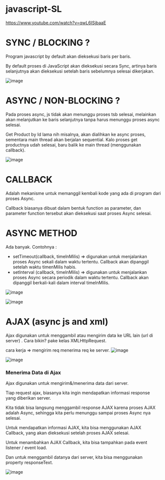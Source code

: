 # javascript-SL

https://www.youtube.com/watch?v=qwL6ISjbaaE

# SYNC / BLOCKING ? 
Program javascript by default akan dieksekusi baris per baris. 

By default proses di JavaScript akan dieksekusi secara Sync, artinya baris selanjutnya akan dieksekusi setelah baris sebelumnya selesai dikerjakan. 

![image](https://github.com/affodilajF/javascript-SL/assets/130672181/017d8e31-4a2d-4db8-83fd-a38e246add6e)


# ASYNC / NON-BLOCKING ? 
Pada proses async, js tidak akan menunggu proses tsb selesai, melainkan akan melanjutkan ke baris selanjutnya tanpa harus menunggu proses async selesai. 

Get Product by Id lama nih misalnya, akan dialihkan ke async proses, sementara main thread akan berjalan sequential. Kalo proses get productnya udah selesai, baru balik ke main thread (menggunakan callback). 

![image](https://github.com/affodilajF/javascript-SL/assets/130672181/5eea2348-dc57-48ba-aa7e-ff704a037531)

# CALLBACK 
Adalah mekanisme untuk memanggil kembali kode yang ada di program dari proses Async. 

Callback biasanya dibuat dalam bentuk function as parameter, dan parameter function tersebut akan dieksekusi saat proses Async selesai. 

# ASYNC METHOD
Ada banyak. Contohnya : 
- setTimeout(callback, timelnMilis) => digunakan untuk menjalankan proses Async sekali dalam waktu tertentu. Callback akan dipanggil setelah waktu timenMilis habis.
- setInterval (callback, timelnMilis) => digunakan untuk menjalankan proses Async secara periodik dalam waktu tertentu. Callback akan dipanggil berkali-kali dalam interval timelnMilis.

![image](https://github.com/affodilajF/javascript-SL/assets/130672181/9a63a2dd-858a-4893-a30d-eea16ea90af6)

![image](https://github.com/affodilajF/javascript-SL/assets/130672181/33769001-3659-4b11-8b83-816507aad56a)

# AJAX (async js and xml)
Ajax digunakan untuk menggambil atau mengirim data ke URL lain (url di server) 
.
Cara bikin? pake kelas XMLHttpRequest. 

cara kerja => mengirim req menerima req ke server.
![image](https://github.com/affodilajF/javascript-SL/assets/130672181/d9981888-a436-4d20-8b42-22a56b501c1f)

![image](https://github.com/affodilajF/javascript-SL/assets/130672181/06ed224b-18bb-4cf3-adc5-bf83d3c169eb)

### Menerima Data di Ajax 
Ajax digunakan untuk mengirim&/menerima data dari server. 

Tiap request ajax, biasanya kita ingin mendapatkan informasi response yang diberikan server. 

Kita tidak bisa langsung menggambil response AJAX karena proses AJAX adalah Async, sehingga kita perlu menunggu sampai proses Async nya selesai. 

Untuk mendapatkan informasi AJAX, kita bisa menggunakan AJAX Callback, yang akan dieksekusi setelah proses AJAX selesai. 

Untuk menambahkan AJAX Callback, kita bisa tampahkan pada event listener / event load. 

Dan untuk menggambil datanya dari server, kita bisa menggunakan property responseText.

![image](https://github.com/affodilajF/javascript-SL/assets/130672181/b1b36eaf-ed4a-471d-94ed-2e76d0864262)


































